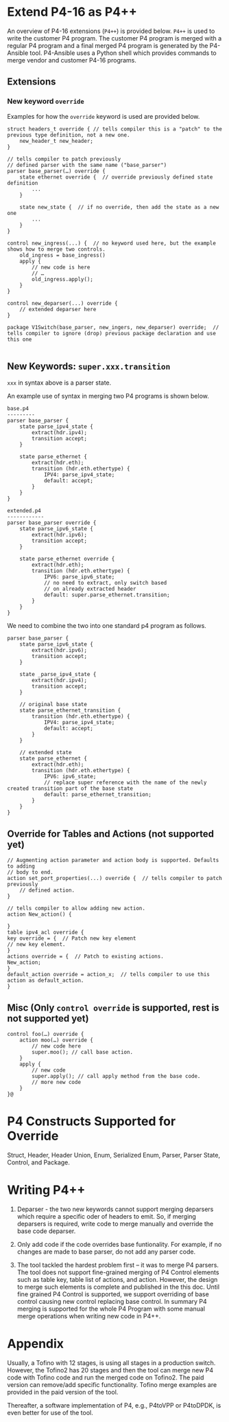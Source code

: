 # Extend P4-16 as P4++

An overview of P4-16 extensions (`P4++`) is provided below.  `P4++` is used to write the customer P4 program.  The customer P4 program is merged with a regular P4 program and a final merged P4 program is generated by the P4-Ansible tool.  P4-Ansible uses a Python shell which provides commands to merge vendor and customer P4-16 programs.

## Extensions

### New keyword `override`
Examples for how the `override` keyword is used are provided below.

```p4
struct headers_t override { // tells compiler this is a "patch" to the previous type definition, not a new one.
    new_header_t new_header;
}

// tells compiler to patch previously
// defined parser with the same name ("base_parser")
parser base_parser(…) override {
    state ethernet override {  // override previously defined state definition
        ...
    }
    
    state new_state {  // if no override, then add the state as a new one
        ...
    }
}

control new_ingress(...) {  // no keyword used here, but the example shows how to merge two controls.
    old_ingress = base_ingress()
    apply {
        // new code is here
        // …
        old_ingress.apply();
    }
}

control new_deparser(...) override {
    // extended deparser here
}

package V1Switch(base_parser, new_ingers, new_deparser) override;  // tells compiler to ignore (drop) previous package declaration and use this one
	
```
## New Keywords: `super.xxx.transition`
`xxx` in syntax above is a parser state.

An example use of syntax in merging two P4 programs is shown below.

```p4
base.p4
---------
parser base_parser {
    state parse_ipv4_state {
        extract(hdr.ipv4);
        transition accept;
    }

    state parse_ethernet {
        extract(hdr.eth);
        transition (hdr.eth.ethertype) {
            IPV4: parse_ipv4_state;
            default: accept;
        }
    }
}
```

```p4
extended.p4
------------
parser base_parser override {
    state parse_ipv6_state {
        extract(hdr.ipv6);
        transition accept;
    }

    state parse_ethernet override {
        extract(hdr.eth);
        transition (hdr.eth.ethertype) {
            IPV6: parse_ipv6_state;
            // no need to extract, only switch based
            // on already extracted header
            default: super.parse_ethernet.transition;
        }
    }
}
```

We need to combine the two into one standard p4 program as follows.

```p4
parser base_parser { 
    state parse_ipv6_state {
        extract(hdr.ipv6);
        transition accept;
    }

    state _parse_ipv4_state {
        extract(hdr.ipv4);
        transition accept;
    }

    // original base state
    state parse_ethernet_transition {
        transition (hdr.eth.ethertype) {
            IPV4: parse_ipv4_state;
            default: accept;
        }
    }

    // extended state
    state parse_ethernet {
        extract(hdr.eth);
        transition (hdr.eth.ethertype) {
            IPV6: ipv6_state;
            // replace super reference with the name of the newly created transition part of the base state
            default: parse_ethernet_transition;
        }
    }
}
```

## Override for Tables and Actions (not supported yet)

```p4
// Augmenting action parameter and action body is supported. Defaults to adding
// body to end.
action set_port_properties(...) override {  // tells compiler to patch previously
    // defined action.
}

// tells compiler to allow adding new action.
action New_action() {

}
table ipv4_acl override {
key override = {  // Patch new key element
// new key element.
}
actions override = {  // Patch to existing actions.
New_action;
}
default_action override = action_x;  // tells compiler to use this action as default_action.
}
```

## Misc (Only `control override` is supported, rest is not supported yet)
```p4
control foo(…) override {
    action moo(…) override {
        // new code here
        super.moo(); // call base action.
    }
    apply {
        // new code
        super.apply(); // call apply method from the base code.
        // more new code
    }
}@
```

# P4 Constructs Supported for Override

Struct, Header, Header Union, Enum, Serialized Enum, Parser, Parser State, Control, and Package.

# Writing P4++

1. Deparser - the two new keywords cannot support merging deparsers which require a specific oder of headers to emit. So, if merging deparsers is required, write code to merge manually and override the base code deparser.

2. Only add code if the code overrides base funtionality. For example, if no changes are made to base parser, do not add any parser code.

3. The tool tackled the hardest problem first – it was to merge P4 parsers. The tool does not support fine-grained merging of P4 Control elements 
   such as table key, table list of actions, and action. However, the design to merge such elements is complete and published in the this doc. 
   Until fine grained P4 Control is supported, we support overriding of base control causing new control replacing base control.  In summary 
   P4 merging is supported for the whole P4 Program with some manual merge operations when writing new code in P4++. 
   
# Appendix

Usually, a Tofino with 12 stages, is using all stages in a production switch. However, the Tofino2 has 20 stages and then the tool can merge new P4 
code with Tofino code and run the merged code on Tofino2.  The paid version can remove/add specific functionality. Tofino merge examples are provided 
in the paid version of the tool.

Thereafter, a software implementation of P4, e.g., P4toVPP or P4toDPDK, is even better for use of the tool.
